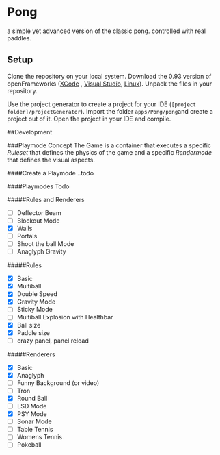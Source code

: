 # Pong
a simple yet advanced version of the classic pong. controlled with real paddles.

## Setup

Clone the repository on your local system. Download the 0.93 version of openFrameworks ([XCode](http://openframeworks.cc/versions/v0.9.3/of_v0.9.3_osx_release.zip) , [Visual Studio](http://openframeworks.cc/versions/v0.9.3/of_v0.9.3_vs_release.zip), [Linux](http://openframeworks.cc/versions/v0.9.3/of_v0.9.3_linux64_release.tar.gz)). Unpack the files in your repository.

Use the project generator to create a project for your IDE (```[project folder]/projectGenerator```). Import the folder ```apps/Pong/pong```and create a project out of it. Open the project in your IDE and compile.

##Development

###Playmode Concept
The Game is a container that executes a specific *Ruleset* that defines the physics of the game and a specific *Rendermode* that defines the visual aspects.

####Create a Playmode
..todo

####Playmodes Todo

#####Rules and Renderers
- [ ] Deflector Beam
- [ ] Blockout Mode
- [x] Walls
- [ ] Portals
- [ ] Shoot the ball Mode
- [ ] Anaglyph Gravity

#####Rules
- [x] Basic 
- [x] Multiball 
- [x] Double Speed 
- [x] Gravity Mode
- [ ] Sticky Mode
- [ ] Multiball Explosion with Healthbar
- [x] Ball size 
- [x] Paddle size 
- [ ] crazy panel, panel reload

#####Renderers
- [x] Basic
- [x] Anaglyph
- [ ] Funny Background (or video)
- [ ] Tron
- [x] Round Ball
- [ ] LSD Mode
- [x] PSY Mode
- [ ] Sonar Mode
- [ ] Table Tennis
- [ ] Womens Tennis
- [ ] Pokeball